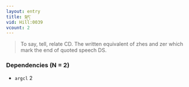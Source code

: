 ```yaml
---
layout: entry
title: སྐད་
vid: Hill:0039
vcount: 2
---
```

> To say, tell, relate CD\. The written equivalent of zhes and zer which mark the end of quoted speech DS\.


### Dependencies (N = 2)
* `argcl` 2
